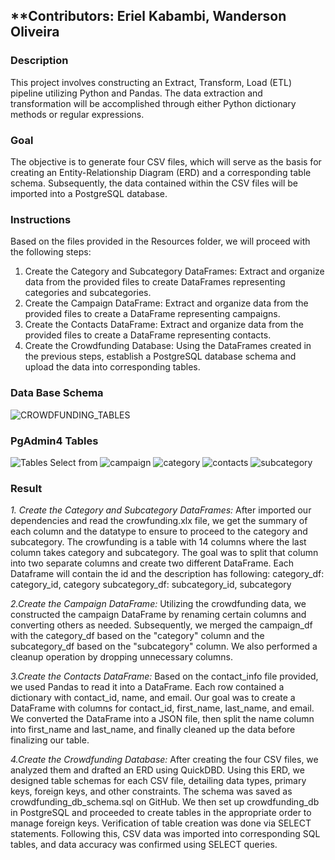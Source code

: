 

## **Contributors: Eriel Kabambi, Wanderson Oliveira 

### Description
This project involves constructing an Extract, Transform, Load (ETL) pipeline utilizing Python and Pandas. 
The data extraction and transformation will be accomplished through either Python dictionary methods or regular expressions.

### Goal
The objective is to generate four CSV files, which will serve as the basis for creating an Entity-Relationship Diagram (ERD) and a corresponding table schema. 
Subsequently, the data contained within the CSV files will be imported into a PostgreSQL database.

### Instructions
Based on the files provided in the Resources folder, we will proceed with the following steps:
1.	Create the Category and Subcategory DataFrames: Extract and organize data from the provided files to create DataFrames representing categories and subcategories.
2.	Create the Campaign DataFrame: Extract and organize data from the provided files to create a DataFrame representing campaigns.
3.	Create the Contacts DataFrame: Extract and organize data from the provided files to create a DataFrame representing contacts.
4.	Create the Crowdfunding Database: Using the DataFrames created in the previous steps, establish a PostgreSQL database schema and upload the data into corresponding tables.

### Data Base Schema
![CROWDFUNDING_TABLES](https://github.com/Erkab2022/Crowdfunding_ETL/assets/152826034/8e19798f-7297-47e2-be05-ef48038c3d2e)


 ### PgAdmin4 Tables
![Tables  Select from](https://github.com/Erkab2022/Crowdfunding_ETL/assets/152826034/37297f54-d170-478e-8870-ef9cedfff8b0)
![campaign](https://github.com/Erkab2022/Crowdfunding_ETL/assets/152826034/5476f498-b226-40ea-9080-e6565aa67c72)
![category](https://github.com/Erkab2022/Crowdfunding_ETL/assets/152826034/abc38112-809d-4a2a-a5dc-2d6dbe1ed4a4)
![contacts](https://github.com/Erkab2022/Crowdfunding_ETL/assets/152826034/fc5cada4-8ddc-4194-8e0a-d915ced4470b)
![subcategory](https://github.com/Erkab2022/Crowdfunding_ETL/assets/152826034/2a3211fb-68f9-4dd9-876d-bd0cb3e79429)
 


### Result
*1. Create the Category and Subcategory DataFrames:*
After imported our dependencies and read the crowfunding.xlx file, we get the summary of each column and the datatype to ensure to proceed to the category and subcategory.
The crowfunding is a table with 14 columns where the last column takes category and subcategory.
The goal was to split that column into two separate columns and create two different DataFrame. Each Dataframe will contain the id and the description has following:
category_df: category_id, category
subcategory_df: subcategory_id, subcategory

*2.Create the Campaign DataFrame:*
Utilizing the crowdfunding data, we constructed the campaign DataFrame by renaming certain columns and converting others as needed.
Subsequently, we merged the campaign_df with the category_df based on the "category" column and the subcategory_df based on the "subcategory" column.
We also performed a cleanup operation by dropping unnecessary columns.

*3.Create the Contacts DataFrame:* 
Based on the contact_info file provided, we used Pandas to read it into a DataFrame. Each row contained a dictionary with contact_id, name, and email. 
Our goal was to create a DataFrame with columns for contact_id, first_name, last_name, and email. We converted the DataFrame into a JSON file, then split the name column into first_name and last_name, and finally cleaned up the data before finalizing our table.

*4.Create the Crowdfunding Database:* 
After creating the four CSV files, we analyzed them and drafted an ERD using QuickDBD. Using this ERD, we designed table schemas for each CSV file, detailing data types, primary keys, foreign keys, and other constraints. The schema was saved as crowdfunding_db_schema.sql on GitHub. We then set up crowdfunding_db in PostgreSQL and proceeded to create tables in the appropriate order to manage foreign keys. Verification of table creation was done via SELECT statements. Following this, CSV data was imported into corresponding SQL tables, and data accuracy was confirmed using SELECT queries.
